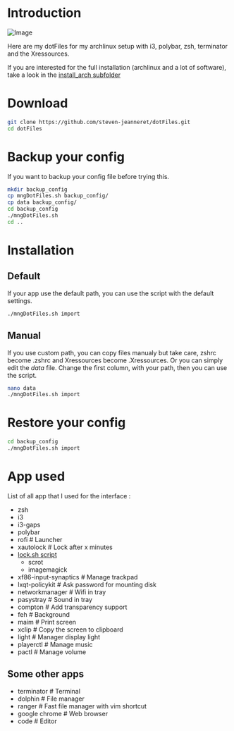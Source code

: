 # Introduction

![Image](https://i.imgur.com/blS2tyf.jpg)

Here are my dotFiles for my archlinux setup with i3, polybar, zsh, terminator and the Xressources.

If you are interested for the full installation (archlinux and a lot of software), take a look in the [install_arch subfolder](https://github.com/steven-jeanneret/dotFiles/tree/master/install_arch)

# Download
```sh
git clone https://github.com/steven-jeanneret/dotFiles.git
cd dotFiles
```
# Backup your config
If you want to backup your config file before trying this.

```sh
mkdir backup_config
cp mngDotFiles.sh backup_config/
cp data backup_config/
cd backup_config
./mngDotFiles.sh
cd ..
```

# Installation
## Default
If your app use the default path, you can use the script with the default settings.
```sh
./mngDotFiles.sh import
```

## Manual
If you use custom path, you can copy files manualy but take care, zshrc become .zshrc and Xressources become .Xressources.
Or you can simply edit the *data* file.
Change the first column, with your path, then you can use the script.

```sh
nano data
./mngDotFiles.sh import
```

# Restore your config
```sh
cd backup_config
./mngDotFiles.sh import
```

# App used
List of all app that I used for the interface :
 * zsh
 * i3
 * i3-gaps
 * polybar
 * rofi # Launcher
 * xautolock # Lock after x minutes
 * [lock.sh script](https://www.reddit.com/r/unixporn/comments/3358vu/i3lock_unixpornworthy_lock_screen/)
	* scrot
	* imagemagick 
 * xf86-input-synaptics # Manage trackpad
 * lxqt-policykit # Ask password for mounting disk
 * networkmanager # Wifi in tray
 * pasystray # Sound in tray
 * compton # Add transparency support
 * feh # Background
 * maim # Print screen
 * xclip # Copy the screen to clipboard
 * light # Manager display light
 * playerctl # Manage music
 * pactl # Manage volume

## Some other apps
 * terminator # Terminal
 * dolphin # File manager
 * ranger # Fast file manager with vim shortcut
 * google chrome # Web browser
 * code # Editor